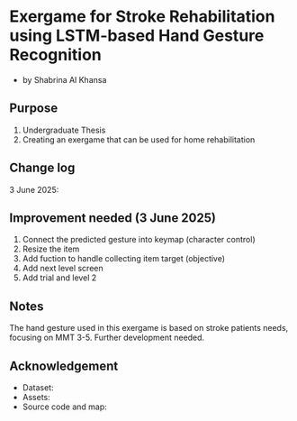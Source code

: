 # Exergame for Stroke Rehabilitation using LSTM-based Hand Gesture Recognition

- by Shabrina Al Khansa

## Purpose
1. Undergraduate Thesis
2. Creating an exergame that can be used for home rehabilitation


## Change log

3 June 2025: 

## Improvement needed (3 June 2025)
1. Connect the predicted gesture into keymap (character control)
2. Resize the item
3. Add fuction to handle collecting item target (objective)
4. Add next level screen 
5. Add trial and level 2

## Notes
The hand gesture used in this exergame is based on stroke patients needs, focusing on MMT 3-5. Further development needed.

## Acknowledgement
- Dataset:
- Assets:
- Source code and map: